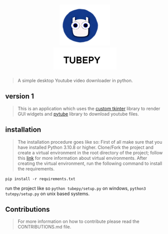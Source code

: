 <div align="center">

<h1>
    <img width="160" height=130 src="https://github.com/AlbertSolomon/tubepy/blob/main/assets/icontest3.png"/> <br>
    <img width="200" height=70 src="https://github.com/AlbertSolomon/tubepy/blob/main/assets/TUBEPY%20ALL%20WHITE.png"/>
</h1> 



</div>




> A simple desktop Youtube video downloader in python.

## version 1

> This is an application which uses the [custom tkinter](https://github.com/TomSchimansky/CustomTkinter) library to render GUI widgets and [pytube](https://pytube.io/en/latest/) library to download youtube files.

## installation

> The installation procedure goes like so:
> First of all make sure that you have installed Python 3.10.8 or higher.
> Clone/Fork the project and create a virtual environment in the root directory of the project; follow this [link](https://www.geeksforgeeks.org/python-virtual-environment/) for more information about virtual environments.
> After creating the virtual environment, run the following command to install the requirements.

` pip install -r requirements.txt `

run the project like so ` python tubepy/setup.py ` on windows, ` python3 tutepy/setup.py ` on unix based systems.

## Contributions

> For more information on how to contribute please read the CONTRIBUTIONS.md file.
